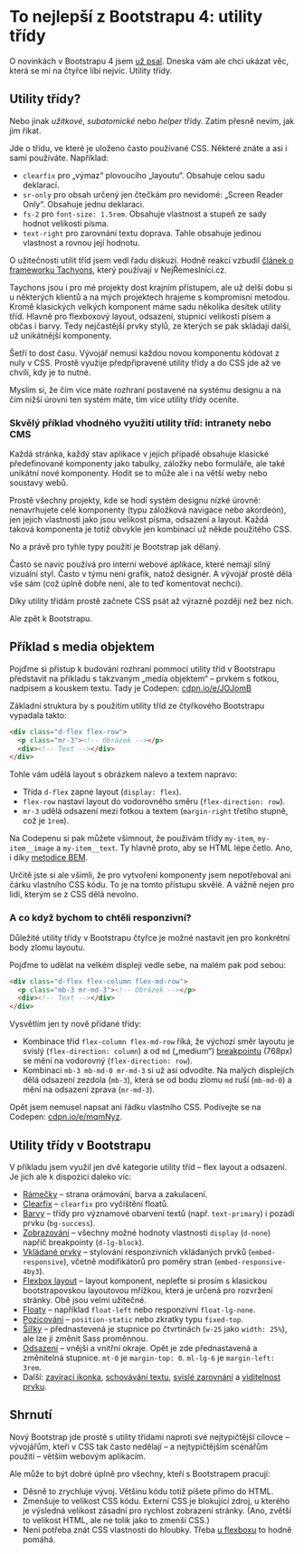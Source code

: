# To nejlepší z Bootstrapu 4: utility třídy

O novinkách v Bootstrapu 4 jsem [už psal](/blog/39-bootstrap-4). Dneska vám ale chci ukázat věc, která se mi na čtyřce líbí nejvíc. Utility třídy.


## Utility třídy?

Nebo jinak *užitkové*, *subatomické* nebo *helper* třídy. Zatím přesně nevím, jak jim říkat. 

Jde o třídu, ve které je uloženo často používané CSS. Některé znáte a asi i sami používáte. Například:

- `clearfix` pro „výmaz“ plovoucího „layoutu“. Obsahuje celou sadu deklarací.
- `sr-only` pro obsah určený jen čtečkám pro nevidomé: „Screen Reader Only“. Obsahuje jednu deklaraci.
- `fs-2` pro `font-size: 1.5rem`. Obsahuje vlastnost a stupeň ze sady hodnot velikosti písma.
- `text-right` pro  zarovnání textu doprava. Tahle obsahuje jedinou vlastnost a rovnou její hodnotu. 

O užitečnosti utilit tříd jsem vedl řadu diskuzí. Hodně reakcí vzbudil [článek o frameworku Tachyons](https://www.vzhurudolu.cz/blog/82-tachyons-nejremeslnici), který používají v NejŘemeslníci.cz. 

<!-- AdSnippet -->

Taychons jsou i pro mé projekty dost krajním přístupem, ale už delší dobu si u některých klientů a na mých projektech hrajeme s kompromisní metodou. Kromě klasických velkých komponent máme sadu několika desítek utility tříd. Hlavně pro flexboxový layout, odsazení, stupnici velikostí písem a občas i barvy. Tedy nejčastější prvky stylů, ze kterých se pak skládají další, už unikátnější komponenty.

Šetří to dost času. Vývojář nemusí každou novou komponentu kódovat z nuly v CSS. Prostě využije předpřipravené utility třídy a do CSS jde až ve chvíli, kdy je to nutné.

Myslím si, že čím více máte rozhraní postavené na systému designu a na čím nižší úrovni ten systém máte, tím více utility třídy oceníte.

### Skvělý příklad vhodného využití utility tříd: intranety nebo CMS

Každá stránka, každý stav aplikace v jejich případě obsahuje klasické předefinované komponenty jako tabulky, záložky nebo formuláře, ale také unikátní nové komponenty. Hodit se to může ale i na větší weby nebo soustavy webů.

Prostě všechny projekty, kde se hodí systém designu nízké úrovně: nenavrhujete celé komponenty (typu záložková navigace nebo akordeón), jen jejich vlastnosti jako jsou velikost písma, odsazení a layout. Každá taková komponenta je totiž obvykle jen kombinací už někde použitého CSS. 

No a právě pro tyhle typy použití je Bootstrap jak dělaný. 

<!-- AdSnippet -->

Často se navíc používá pro interní webové aplikace, které nemají silný vizuální styl. Často v týmu není grafik, natož designér. A vývojář prostě dělá vše sám (což úplně dobře není, ale to teď komentovat nechci).

Díky utility třídám prostě začnete CSS psát až výrazně později než bez nich.

Ale zpět k Bootstrapu. 


## Příklad s media objektem

Pojďme si přístup k budování rozhraní pommocí utility tříd v Bootstrapu představit na příkladu s takzvaným „media objektem“ – prvkem s fotkou, nadpisem a kouskem textu. Tady je Codepen: [cdpn.io/e/JOJomB](https://codepen.io/machal/pen/JOJomB)

Základní struktura by s použitím utility tříd ze čtyřkového Bootstrapu vypadala takto:

```html
<div class="d-flex flex-row">
  <p class="mr-3"><!-- Obrázek --></p>
  <div><!-- Text --></div>
</div> 
```  

Tohle vám udělá layout s obrázkem nalevo a textem napravo:

- Třída `d-flex` zapne layout (`display: flex`).
- `flex-row` nastaví layout do vodorovného směru (`flex-direction: row`).
- `mr-3` udělá odsazení mezi fotkou a textem (`margin-right` třetího stupně, což je `1rem`).

Na Codepenu si pak můžete všimnout, že používám třídy `my-item`, `my-item__image` a `my-item__text`. Ty hlavně proto, aby se HTML lépe četlo. Ano, i díky [metodice BEM](bem.md).

Určitě jste si ale všimli, že pro vytvoření komponenty jsem nepotřeboval ani čárku vlastního CSS kódu. To je na tomto přístupu skvělé. A vážně nejen pro lidi, kterým se z CSS dělá nevolno.

### A co když bychom to chtěli responzivní? 

Důležité utility třídy v Bootstrapu čtyřce je možné nastavit jen pro konkrétní body zlomu layoutu. 

Pojďme to udělat na velkém displeji vedle sebe, na malém pak pod sebou:

```html
<div class="d-flex flex-column flex-md-row">
  <p class="mb-3 mr-md-3"><!-- Obrázek --></p>
  <div><!-- Text --></div>
</div> 
```  

Vysvětlím jen ty nově přidané třídy:

- Kombinace tříd `flex-column flex-md-row` říká, že výchozí směr layoutu je svislý (`flex-direction: column`) a od `md` („medium“) [breakpointu](breakpointy.md) (768px) se mění na vodorovný (`flex-direction: row`).
- Kombinaci `mb-3 mb-md-0 mr-md-3` si už asi odvodíte. Na malých displejích dělá odsazení zezdola (`mb-3`), která se od bodu zlomu `md` ruší (`mb-md-0`) a mění na odsazení zprava (`mr-md-3`).

Opět jsem nemusel napsat ani řádku vlastního CSS. Podívejte se na Codepen: [cdpn.io/e/mqmNyz](https://codepen.io/machal/pen/mqmNyz).


## Utility třídy v Bootstrapu

V příkladu jsem využil jen dvě kategorie utility tříd – flex layout a odsazení. Je jich ale k dispozici daleko víc:

- [Rámečky](https://getbootstrap.com/docs/4.0/utilities/borders/) – strana orámování, barva a zakulacení.
- [Clearfix](https://getbootstrap.com/docs/4.0/utilities/clearfix/) – `clearfix` pro vyčištění floatů.
- [Barvy](https://getbootstrap.com/docs/4.0/utilities/colors/) – třídy pro významové obarvení textů (např. `text-primary`) i pozadí prvku (`bg-success`).
- [Zobrazování](https://getbootstrap.com/docs/4.0/utilities/display/) – všechny možné hodnoty vlastnosti `display` (`d-none`) napříč breakpointy (`d-lg-block`).
- [Vkládané prvky](https://getbootstrap.com/docs/4.0/utilities/embed/) – stylování responzivních vkládaných prvků (`embed-responsive`), včetně modifikátorů pro poměry stran (`embed-responsive-4by3`).
- [Flexbox layout](https://getbootstrap.com/docs/4.0/utilities/flex/) – layout komponent, nepleťte si prosím s klasickou bootstrapovskou layoutovou mřížkou, která je určená pro rozvržení stránky. Obě jsou velmi užitečné.
- [Floaty](https://getbootstrap.com/docs/4.0/utilities/float/) – například `float-left` nebo responzivní `float-lg-none`.
- [Pozicování](https://getbootstrap.com/docs/4.0/utilities/position/) – `position-static` nebo zkratky typu `fixed-top`.
- [Šířky](https://getbootstrap.com/docs/4.0/utilities/sizing/) – přednastevená je stupnice po čtvrtinách (`w-25` jako `width: 25%`), ale lze ji změnit Sass proměnnou.
- [Odsazení](https://getbootstrap.com/docs/4.0/utilities/spacing/) – vnější a vnitřní okraje. Opět je zde přednastavená a změnitelná stupnice. `mt-0` je `margin-top: 0`. `ml-lg-6` je `margin-left: 3rem`.
- Další: [zavírací ikonka](https://getbootstrap.com/docs/4.0/utilities/close-icon/), [schovávání textu](https://getbootstrap.com/docs/4.0/utilities/image-replacement/), [svislé zarovnání](https://getbootstrap.com/docs/4.0/utilities/vertical-align/) a [viditelnost prvku](https://getbootstrap.com/docs/4.0/utilities/visibility/).

## Shrnutí

Nový Bootstrap jde prostě s utility třídami naproti své nejtypičtější cílovce – vývojářům, kteří v CSS tak často nedělají – a nejtypičtějším scénářům použití – větším webovým aplikacím. 

Ale může to být dobré úplně pro všechny, kteří s Bootstrapem pracují:

- Děsně to zrychluje vývoj. Většinu kódu totiž píšete přímo do HTML. 
- Zmenšuje to velikost CSS kódu. Externí CSS je blokující zdroj, u kterého je výsledná velikost zásadní pro rychlost zobrazení stránky. (Ano, zvětší to velikost HTML, ale ne tolik jako to zmenší CSS.)
- Není potřeba znát CSS vlastnosti do hloubky. Třeba [u flexboxu](css3-flexbox.md) to hodně pomáhá.

<!-- AdSnippet -->
